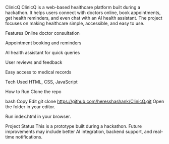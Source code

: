 ClinicQ
ClinicQ is a web-based healthcare platform built during a hackathon. It helps users connect with doctors online, book appointments, get health reminders, and even chat with an AI health assistant. The project focuses on making healthcare simple, accessible, and easy to use.

Features
Online doctor consultation

Appointment booking and reminders

AI health assistant for quick queries

User reviews and feedback

Easy access to medical records

Tech Used
HTML, CSS, JavaScript

How to Run
Clone the repo

bash
Copy
Edit
git clone https://github.com/heresshashank/ClinicQ.git
Open the folder in your editor.

Run index.html in your browser.

Project Status
This is a prototype built during a hackathon. Future improvements may include better AI integration, backend support, and real-time notifications.

